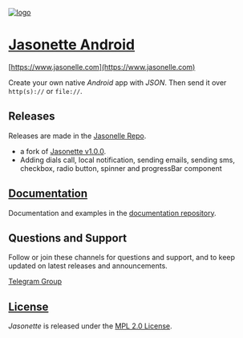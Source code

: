 [![logo](https://user-images.githubusercontent.com/292738/59071387-61da3480-888c-11e9-9d77-d495852231e7.png)](http://www.jasonelle.com)

# [Jasonette Android](https://www.jasonelle.com)

[https://www.jasonelle.com](https://www.jasonelle.com)

Create your own native *Android* app with *JSON*. Then send it over `http(s)://` or `file://`.

## Releases

Releases are made in the [Jasonelle Repo](https://github.com/jasonelle/jasonelle/releases).

- a fork of [Jasonette v1.0.0](https://github.com/jasonelle/jasonelle/releases/tag/v1.0).
- Adding dials call, local notification, sending emails, sending sms, checkbox, radio button, spinner and progressBar component

## [Documentation](https://jasonelle.com/docs)

Documentation and examples in the [documentation repository](https://github.com/jasonelle/docs).


## Questions and Support

Follow or join these channels for questions and support, and to keep updated on latest releases and announcements.

[Telegram Group](https://t.me/jasonelle)

## [License](LICENSE)

*Jasonette* is released under the [MPL 2.0 License](https://opensource.org/licenses/MPL-2.0).
